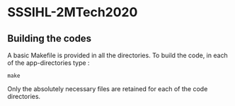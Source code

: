 # SSSIHL-2MTech2020

## Building the codes
A basic Makefile is provided in all the directories. To build the code, in each of the app-directories type :
```
make
```

Only the absolutely necessary files are retained for each of the code directories.
